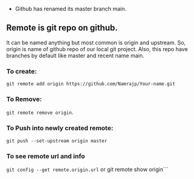 - Github has renamed its master branch main.

## Remote is git repo on github. 
It can be named anything but most common is origin and upstream. 
So, origin is name of github repo of our local git project.
Also, this repo have branches by default like master and recent name main.
### To create: 
`git remote add origin https://github.com/Namrajp/Your-name.git`

### To Remove:
`git remote remove origin`.

### To Push into newly created remote:
`git push --set-upstream origin master`

### To see remote url and info

```git config --get remote.origin.url```
or
git remote show origin```
